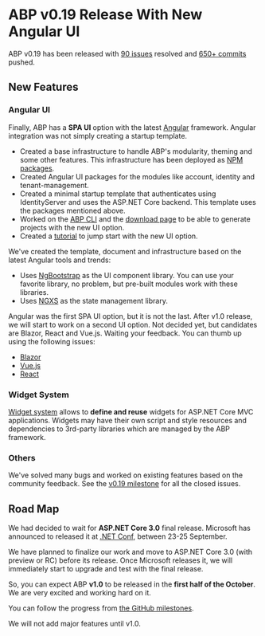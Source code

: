 # ABP v0.19 Release With New Angular UI

ABP v0.19 has been released with [90 issues](https://github.com/abpframework/abp/milestone/17?closed=1) resolved and [650+ commits](https://github.com/abpframework/abp/compare/0.18.1...0.19.0) pushed.

## New Features

### Angular UI

Finally, ABP has a **SPA UI** option with the latest [Angular](https://angular.io/) framework. Angular integration was not simply creating a startup template.

* Created a base infrastructure to handle ABP's modularity, theming and some other features. This infrastructure has been deployed as [NPM packages](https://github.com/abpframework/abp/tree/dev/npm/ng-packs/packages).
* Created Angular UI packages for the modules like account, identity and tenant-management.
* Created a minimal startup template that authenticates using IdentityServer and uses the ASP.NET Core backend. This template uses the packages mentioned above.
* Worked on the [ABP CLI](https://docs.abp.io/en/abp/latest/CLI) and the [download page](https://abp.io/get-started) to be able to generate projects with the new UI option.
* Created a [tutorial](https://docs.abp.io/en/abp/latest/Tutorials/Part-1?UI=NG) to jump start with the new UI option.

We've created the template, document and infrastructure based on the latest Angular tools and trends:

* Uses [NgBootstrap](https://ng-bootstrap.github.io/) as the UI component library. You can use your favorite library, no problem, but pre-built modules work with these libraries.
* Uses [NGXS](https://ngxs.gitbook.io/ngxs/) as the state management library.

Angular was the first SPA UI option, but it is not the last. After v1.0 release, we will start to work on a second UI option. Not decided yet, but candidates are Blazor, React and Vue.js. Waiting your feedback. You can thumb up using the following issues:

* [Blazor](https://github.com/abpframework/abp/issues/394)
* [Vue.js](https://github.com/abpframework/abp/issues/1168)
* [React](https://github.com/abpframework/abp/issues/1638)

### Widget System

[Widget system](https://docs.abp.io/en/abp/latest/AspNetCore/Widgets) allows to **define and reuse** widgets for ASP.NET Core MVC applications. Widgets may have their own script and style resources and dependencies to 3rd-party libraries which are managed by the ABP framework.

### Others

We've solved many bugs and worked on existing features based on the community feedback. See the [v0.19 milestone](https://github.com/abpframework/abp/milestone/17?closed=1) for all the closed issues.

## Road Map

We had decided to wait for **ASP.NET Core 3.0** final release. Microsoft has announced to released it at [.NET Conf](https://www.dotnetconf.net/), between 23-25 September.

We have planned to finalize our work and move to ASP.NET Core 3.0 (with preview or RC) before its release. Once Microsoft releases it, we will immediately start to upgrade and test with the final release.

So, you can expect ABP **v1.0** to be released in the **first half of the October**. We are very excited and working hard on it.

You can follow the progress from [the GitHub milestones](https://github.com/abpframework/abp/milestones).

We will not add major features until v1.0.
